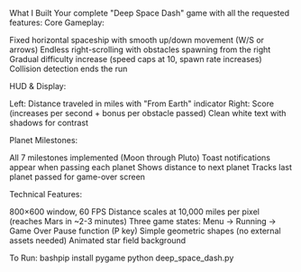 What I Built
Your complete "Deep Space Dash" game with all the requested features:
Core Gameplay:

Fixed horizontal spaceship with smooth up/down movement (W/S or arrows)
Endless right-scrolling with obstacles spawning from the right
Gradual difficulty increase (speed caps at 10, spawn rate increases)
Collision detection ends the run

HUD & Display:

Left: Distance traveled in miles with "From Earth" indicator
Right: Score (increases per second + bonus per obstacle passed)
Clean white text with shadows for contrast

Planet Milestones:

All 7 milestones implemented (Moon through Pluto)
Toast notifications appear when passing each planet
Shows distance to next planet
Tracks last planet passed for game-over screen

Technical Features:

800×600 window, 60 FPS
Distance scales at 10,000 miles per pixel (reaches Mars in ~2-3 minutes)
Three game states: Menu → Running → Game Over
Pause function (P key)
Simple geometric shapes (no external assets needed)
Animated star field background

To Run:
bashpip install pygame
python deep_space_dash.py